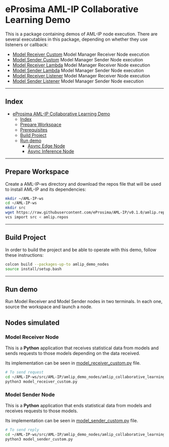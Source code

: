 # eProsima AML-IP Collaborative Learning Demo

This is a package containing demos of AML-IP node execution.
There are several executables in this package, depending on whether they use listeners or callback:

- [Model Receiver Custom](model_receiver_custom.py) Model Manager Receiver Node execution
- [Model Sender Custom](model_sender_custom.py) Model Manager Sender Node execution
- [Model Receiver Lambda](model_receiver_lambda.py) Model Manager Receiver Node execution
- [Model Sender Lambda](model_sender_lambda.py) Model Manager Sender Node execution
- [Model Receiver Listener](model_receiver_listener.py) Model Manager Receiver Node execution
- [Model Sender Listener](model_sender_listener.py) Model Manager Sender Node execution

---

## Index

- [eProsima AML-IP Collaborative Learning Demo](#eprosima-aml-ip-workload-distribution-demo)
  - [Index](#index)
  - [Prepare Workspace](#prepare-workspace)
  - [Prerequisites](#prerequisites)
  - [Build Project](#build-project)
  - [Run demo](#run-demo)
    - [Async Edge Node](#async-edge-node)
    - [Async Inference Node](#async-inference-node)

---

## Prepare Workspace

Create a AML-IP-ws directory and download the repos file that will be used to install AML-IP and its dependencies:

```sh
mkdir ~/AML-IP-ws
cd ~/AML-IP-ws
mkdir src
wget https://raw.githubusercontent.com/eProsima/AML-IP/v0.1.0/amlip.repos
vcs import src < amlip.repos
```

---

## Build Project

In order to build the project and be able to operate with this demo, follow these instructions:

```sh
colcon build --packages-up-to amlip_demo_nodes
source install/setup.bash
```

---

## Run demo

Run Model Receiver and Model Sender nodes in two terminals.
In each one, source the workspace and launch a node.


## Nodes simulated

### Model Receiver Node

This is a **Python** application that receives statistical data from models and sends requests to those models depending on the data received.

Its implementation can be seen in [model_receiver_custom.py](model_receiver_custom.py) file.

```sh
# To send request
cd ~/AML-IP-ws/src/AML-IP/amlip_demo_nodes/amlip_collaborative_learning_demo/amlip_collaborative_learning_demo
python3 model_receiver_custom.py
```

### Model Sender Node

This is a **Python** application that ends statistical data from models and receives requests to those models.

Its implementation can be seen in [model_sender_custom.py](model_sender_custom.py) file.

```sh
# To send reply
cd ~/AML-IP-ws/src/AML-IP/amlip_demo_nodes/amlip_collaborative_learning_demo/amlip_collaborative_learning_demo
python3 model_sender_custom.py
```
